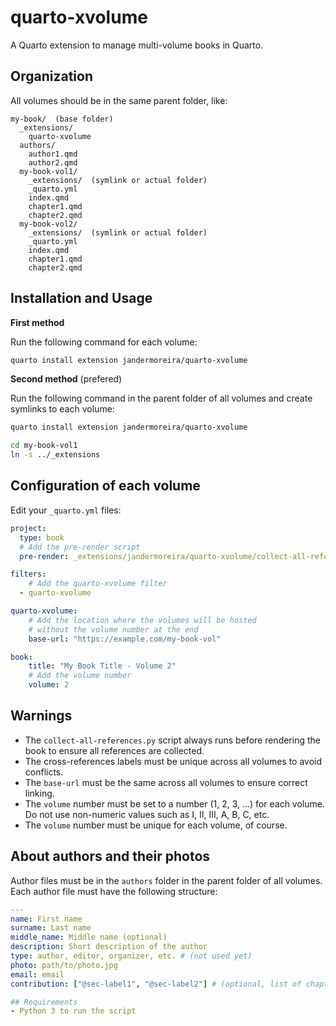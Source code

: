 # quarto-xvolume
A Quarto extension to manage multi-volume books in Quarto.

## Organization

All volumes should be in the same parent folder, like:

```
my-book/  (base folder)
  _extensions/
    quarto-xvolume
  authors/
    author1.qmd
    author2.qmd
  my-book-vol1/
    _extensions/  (symlink or actual folder)
    _quarto.yml
    index.qmd
    chapter1.qmd
    chapter2.qmd
  my-book-vol2/
    _extensions/  (symlink or actual folder)
    _quarto.yml
    index.qmd
    chapter1.qmd
    chapter2.qmd
```

## Installation and Usage

**First method**

Run the following command for each volume:

```bash
quarto install extension jandermoreira/quarto-xvolume
```

**Second method** (prefered)

Run the following command in the parent folder of all volumes and create symlinks to each volume:

```bash
quarto install extension jandermoreira/quarto-xvolume
```

```bash
cd my-book-vol1
ln -s ../_extensions
```

## Configuration of each volume

Edit your `_quarto.yml` files:

```yaml
project:
  type: book
  # Add the pre-render script
  pre-render: _extensions/jandermoreira/quarto-xvolume/collect-all-references.py  

filters:
    # Add the quarto-xvolume filter
  - quarto-xvolume

quarto-xvolume:
    # Add the location where the volumes will be hosted
    # without the volume number at the end
    base-url: "https://example.com/my-book-vol" 

book:
    title: "My Book Title - Volume 2"
    # Add the volume number
    volume: 2
```


## Warnings

- The `collect-all-references.py` script always runs before rendering the book to ensure all references are collected.
- The cross-references labels must be unique across all volumes to avoid conflicts.
- The `base-url` must be the same across all volumes to ensure correct linking.
- The `volume` number must be set to a number (1, 2, 3, ...) for each volume. Do not use non-numeric values such as I, II, III, A, B, C, etc.
- The `volume` number must be unique for each volume, of course.

## About authors and their photos
Author files must be in the `authors` folder in the parent folder of all volumes.
Each author file must have the following structure:

```yaml
---
name: First name
surname: Last name
middle_name: Middle name (optional)
description: Short description of the author
type: author, editor, organizer, etc. # (not used yet)
photo: path/to/photo.jpg 
email: email
contribution: ["@sec-label1", "@sec-label2"] # (optional, list of chapters where the author contributed)

## Requirements
- Python 3 to run the script